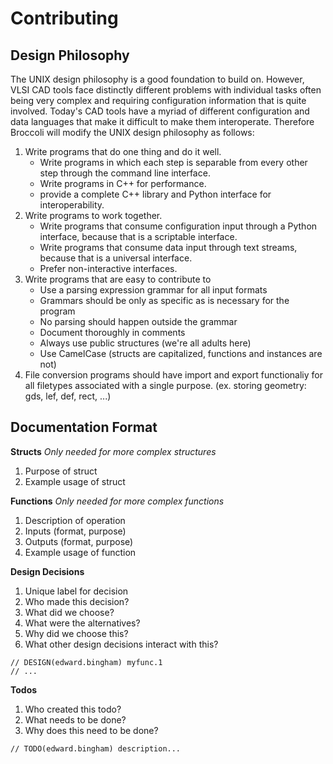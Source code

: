 # Contributing

## Design Philosophy

The UNIX design philosophy is a good foundation to build on. However, VLSI CAD
tools face distinctly different problems with individual tasks often being very
complex and requiring configuration information that is quite involved. Today's
CAD tools have a myriad of different configuration and data languages that make
it difficult to make them interoperate. Therefore Broccoli will modify the UNIX
design philosophy as follows:

1. Write programs that do one thing and do it well.
    * Write programs in which each step is separable from every other step through the command line interface.
    * Write programs in C++ for performance.
    * provide a complete C++ library and Python interface for interoperability.
2. Write programs to work together.
    * Write programs that consume configuration input through a Python interface, because that is a scriptable interface.
    * Write programs that consume data input through text streams, because that is a universal interface.
    * Prefer non-interactive interfaces.
3. Write programs that are easy to contribute to
    * Use a parsing expression grammar for all input formats
    * Grammars should be only as specific as is necessary for the program
    * No parsing should happen outside the grammar
    * Document thoroughly in comments
    * Always use public structures (we're all adults here)
    * Use CamelCase (structs are capitalized, functions and instances are not)
4. File conversion programs should have import and export functionaliy for all filetypes associated with a single purpose. (ex. storing geometry: gds, lef, def, rect, ...)

## Documentation Format

**Structs**
*Only needed for more complex structures*
1. Purpose of struct
2. Example usage of struct

**Functions**
*Only needed for more complex functions*
1. Description of operation
2. Inputs (format, purpose)
3. Outputs (format, purpose)
4. Example usage of function

**Design Decisions**
1. Unique label for decision
2. Who made this decision?
3. What did we choose?
4. What were the alternatives?
5. Why did we choose this?
6. What other design decisions interact with this?

```
// DESIGN(edward.bingham) myfunc.1
// ...
```

**Todos**
1. Who created this todo?
2. What needs to be done?
3. Why does this need to be done?

```
// TODO(edward.bingham) description...
```

